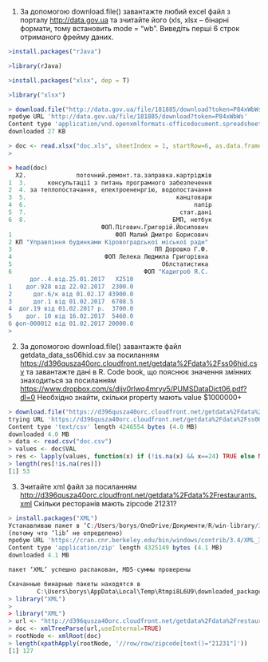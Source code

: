 1.	За допомогою download.file() завантажте любий excel файл з порталу http://data.gov.ua та зчитайте його (xls, xlsx – бінарні формати, тому встановить mode = “wb”. Виведіть перші 6 строк отриманого фрейму даних.

```r
>install.packages("rJava")

>library(rJava)

>install.packages("xlsx", dep = T)

>library("xlsx")

> download.file("http://data.gov.ua/file/181885/download?token=P84xWbWs", destfile = "doc.xls", mode = "wb")
пробую URL 'http://data.gov.ua/file/181885/download?token=P84xWbWs'
Content type 'application/vnd.openxmlformats-officedocument.spreadsheetml.sheet' length 27671 bytes (27 KB)
downloaded 27 KB

> doc <- read.xlsx("doc.xls", sheetIndex = 1, startRow=6, as.data.frame=TRUE, encoding = "UTF-8")
> 

> head(doc)
  X2.              поточний.ремонт.та.заправка.картріджів
1  3.      консультації з питань програмного забезпечення
2  4. за теплопостачання, електроененргію, водопостачання
3  5.                                          канцтовари
4  6.                                               папір
5  7.                                           стат.дані
6  8.                                         БМП, нетбук
                          ФОП.Пігович.Григорій.Йосипович
1                             ФОП Малий Дмитро Борисович
2 КП "Управління будинками Кіровоградської міської ради"
3                                        ПП Дорошко Г.Ф.
4                          ФОП Лелека Людмила Григорівна
5                                          Облстатистика
6                                     ФОП "Кадигроб Я.С.
      дог..4.від.25.01.2017   X2510
1    дог.928 від 22.02.2017  2300.0
2      дог.6/к від 01.02.17 43900.0
3      дог.1 від 01.02.2017  6708.5
4  дог.19 від 01.02.2017 р.  3700.0
5    дог. 10 від 16.02.2017  5460.0
6 фоп-000012 від 01.02.2017 20000.0
> 
```


2.	За допомогою download.file() завантажте файл getdata_data_ss06hid.csv за посиланням https://d396qusza40orc.cloudfront.net/getdata%2Fdata%2Fss06hid.csv та завантажте дані в R. Code book, що пояснює значення змінних знаходиться за посиланням https://www.dropbox.com/s/dijv0rlwo4mryv5/PUMSDataDict06.pdf?dl=0  Необхідно знайти, скільки property мають value $1000000+

```r
> download.file("https://d396qusza40orc.cloudfront.net/getdata%2Fdata%2Fss06hid.csv", destfile = "doc.csv")
trying URL 'https://d396qusza40orc.cloudfront.net/getdata%2Fdata%2Fss06hid.csv'
Content type 'text/csv' length 4246554 bytes (4.0 MB)
downloaded 4.0 MB
> data <- read.csv("doc.csv")
> values <- doc$VAL
> res <- lapply(values, function(x) if (!is.na(x) && x==24) TRUE else NA)
> length(res[!is.na(res)])
[1] 53
```

3.	Зчитайте xml файл за посиланням http://d396qusza40orc.cloudfront.net/getdata%2Fdata%2Frestaurants.xml Скільки ресторанів мають zipcode 21231?
```r
> install.packages("XML")
Устанавливаю пакет в ‘C:/Users/borys/OneDrive/Документи/R/win-library/3.4’
(потому что ‘lib’ не определено)
пробую URL 'https://cran.cnr.berkeley.edu/bin/windows/contrib/3.4/XML_3.98-1.10.zip'
Content type 'application/zip' length 4325149 bytes (4.1 MB)
downloaded 4.1 MB

пакет ‘XML’ успешно распакован, MD5-суммы проверены

Скачанные бинарные пакеты находятся в
        C:\Users\borys\AppData\Local\Temp\Rtmpi8L6U9\downloaded_packages
> library("XML")
> 
> library("XML")
> url <- "http://d396qusza40orc.cloudfront.net/getdata%2Fdata%2Frestaurants.xml"
> doc <- xmlTreeParse(url,useInternal=TRUE)
> rootNode <- xmlRoot(doc)
> length(xpathApply(rootNode, '//row/row/zipcode[text()="21231"]'))
[1] 127
```
